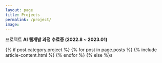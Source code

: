 ```yaml
---
layout: page
title: Projects
permalink: /project/
image: 
---
```


프로젝트
<strong>AI 웹개발 과정 수료중 (2022.8 ~ 2023.01)</strong> 

{% if post.category.project %}
  {% for post in page.posts %}
    {% include article-content.html %}
  {% endfor %}
{% else %}s